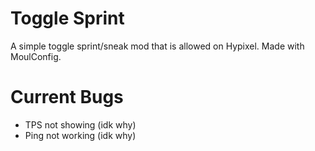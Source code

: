 # Toggle Sprint
A simple toggle sprint/sneak mod that is allowed on Hypixel. Made with MoulConfig.

# Current Bugs
- TPS not showing (idk why)
- Ping not working (idk why)